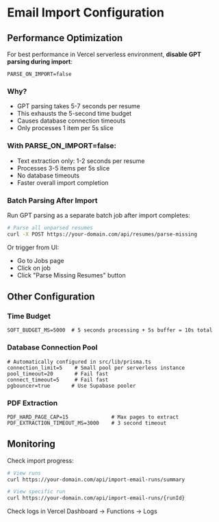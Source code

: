 # Email Import Configuration

## Performance Optimization

For best performance in Vercel serverless environment, **disable GPT parsing during import**:

```env
PARSE_ON_IMPORT=false
```

### Why?

- GPT parsing takes 5-7 seconds per resume
- This exhausts the 5-second time budget
- Causes database connection timeouts
- Only processes 1 item per 5s slice

### With PARSE_ON_IMPORT=false:

- Text extraction only: 1-2 seconds per resume
- Processes 3-5 items per 5s slice
- No database timeouts
- Faster overall import completion

### Batch Parsing After Import

Run GPT parsing as a separate batch job after import completes:

```bash
# Parse all unparsed resumes
curl -X POST https://your-domain.com/api/resumes/parse-missing
```

Or trigger from UI:
- Go to Jobs page
- Click on job
- Click "Parse Missing Resumes" button

## Other Configuration

### Time Budget

```env
SOFT_BUDGET_MS=5000  # 5 seconds processing + 5s buffer = 10s total
```

### Database Connection Pool

```env
# Automatically configured in src/lib/prisma.ts
connection_limit=5    # Small pool per serverless instance
pool_timeout=20       # Fail fast
connect_timeout=5     # Fail fast
pgbouncer=true       # Use Supabase pooler
```

### PDF Extraction

```env
PDF_HARD_PAGE_CAP=15              # Max pages to extract
PDF_EXTRACTION_TIMEOUT_MS=3000    # 3 second timeout
```

## Monitoring

Check import progress:
```bash
# View runs
curl https://your-domain.com/api/import-email-runs/summary

# View specific run
curl https://your-domain.com/api/import-email-runs/{runId}
```

Check logs in Vercel Dashboard → Functions → Logs
